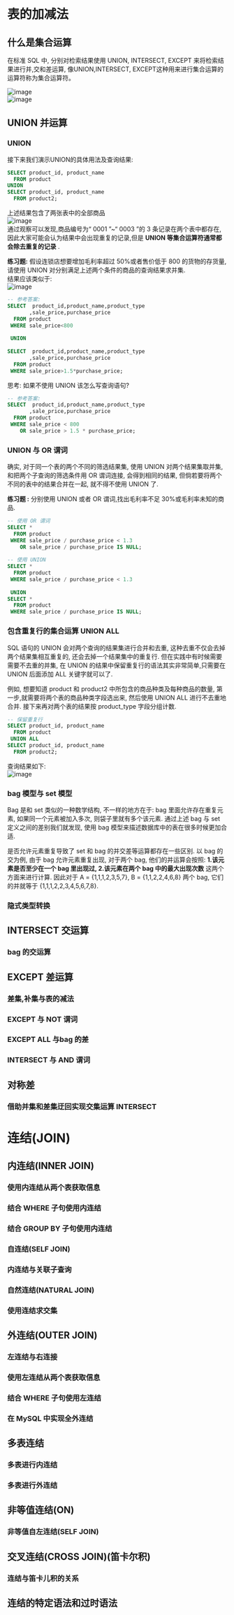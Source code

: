 # 表的加减法
## 什么是集合运算
在标准 SQL 中, 分别对检索结果使用 UNION, INTERSECT, EXCEPT 来将检索结果进行并,交和差运算, 像UNION,INTERSECT, EXCEPT这种用来进行集合运算的运算符称为集合运算符。  

![image](https://user-images.githubusercontent.com/44680953/141325898-c5349f20-957e-46b3-a89a-9ab6a70a62b8.png)  
![image](https://user-images.githubusercontent.com/44680953/141325922-da8c2768-3449-4bb1-b40e-b07cc3b6e598.png)  


## UNION 并运算
### UNION
接下来我们演示UNION的具体用法及查询结果:
```SQL
SELECT product_id, product_name
  FROM product
UNION
SELECT product_id, product_name
  FROM product2;
```
上述结果包含了两张表中的全部商品  
![image](https://user-images.githubusercontent.com/44680953/141326795-490ec166-91ca-4b31-95f1-949e0697867f.png)  
通过观察可以发现,商品编号为“ 0001 ”~“ 0003 ”的 3 条记录在两个表中都存在,因此大家可能会认为结果中会出现重复的记录,但是 **UNION 等集合运算符通常都会除去重复的记录** .

**练习题:** 
假设连锁店想要增加毛利率超过 50%或者售价低于 800 的货物的存货量, 请使用 UNION 对分别满足上述两个条件的商品的查询结果求并集.  
结果应该类似于:  
![image](https://user-images.githubusercontent.com/44680953/141327001-b709b3ae-204c-4819-8f90-d658677d4256.png)  
```SQL
-- 参考答案:
SELECT  product_id,product_name,product_type
       ,sale_price,purchase_price
  FROM product 
 WHERE sale_price<800
  
 UNION
 
SELECT  product_id,product_name,product_type
       ,sale_price,purchase_price
  FROM product 
 WHERE sale_price>1.5*purchase_price;
```
思考: 如果不使用 UNION 该怎么写查询语句?
```SQL
-- 参考答案:
SELECT  product_id,product_name,product_type
       ,sale_price,purchase_price
  FROM product 
 WHERE sale_price < 800 
    OR sale_price > 1.5 * purchase_price;
```


### UNION 与 OR 谓词
确实, 对于同一个表的两个不同的筛选结果集, 使用 UNION 对两个结果集取并集, 和把两个子查询的筛选条件用 OR 谓词连接, 会得到相同的结果, 但倘若要将两个不同的表中的结果合并在一起, 就不得不使用 UNION 了.    

**练习题 :**
分别使用 UNION 或者 OR 谓词,找出毛利率不足 30%或毛利率未知的商品.  
```SQL
-- 使用 OR 谓词
SELECT * 
  FROM product 
 WHERE sale_price / purchase_price < 1.3 
    OR sale_price / purchase_price IS NULL;
    
-- 使用 UNION
SELECT * 
  FROM product 
 WHERE sale_price / purchase_price < 1.3
 
 UNION
SELECT * 
  FROM product 
 WHERE sale_price / purchase_price IS NULL;
```

### 包含重复行的集合运算 UNION ALL
SQL 语句的 UNION 会对两个查询的结果集进行合并和去重, 这种去重不仅会去掉两个结果集相互重复的, 还会去掉一个结果集中的重复行. 但在实践中有时候需要需要不去重的并集, 在 UNION 的结果中保留重复行的语法其实非常简单,只需要在 UNION 后面添加 ALL 关键字就可以了.  

例如, 想要知道 product 和 product2 中所包含的商品种类及每种商品的数量, 第一步,就需要将两个表的商品种类字段选出来, 然后使用 UNION ALL 进行不去重地合并. 接下来再对两个表的结果按 product_type 字段分组计数.  
```SQL
-- 保留重复行
SELECT product_id, product_name
  FROM product
 UNION ALL
SELECT product_id, product_name
  FROM product2;
```
查询结果如下:  
![image](https://user-images.githubusercontent.com/44680953/141327650-cae83346-a9c4-4993-b307-b0074c858ef6.png)


### bag 模型与 set 模型
Bag 是和 set 类似的一种数学结构, 不一样的地方在于: bag 里面允许存在重复元素, 如果同一个元素被加入多次, 则袋子里就有多个该元素.
通过上述 bag 与 set 定义之间的差别我们就发现, 使用 bag 模型来描述数据库中的表在很多时候更加合适.  

是否允许元素重复导致了 set 和 bag 的并交差等运算都存在一些区别. 以 bag 的交为例, 由于 bag 允许元素重复出现, 对于两个 bag, 他们的并运算会按照: **1.该元素是否至少在一个 bag 里出现过, 2.该元素在两个 bag 中的最大出现次数** 这两个方面来进行计算. 因此对于 A = {1,1,1,2,3,5,7}, B = {1,1,2,2,4,6,8} 两个 bag, 它们的并就等于 {1,1,1,2,2,3,4,5,6,7,8}.


### 隐式类型转换



## INTERSECT 交运算
### bag 的交运算

## EXCEPT 差运算
### 差集,补集与表的减法
### EXCEPT 与 NOT 谓词
### EXCEPT ALL 与bag 的差
### INTERSECT 与 AND 谓词

## 对称差
### 借助并集和差集迂回实现交集运算 INTERSECT

# 连结(JOIN)

## 内连结(INNER JOIN)
### 使用内连结从两个表获取信息
### 结合 WHERE 子句使用内连结
### 结合 GROUP BY 子句使用内连结
### 自连结(SELF JOIN)
### 内连结与关联子查询
### 自然连结(NATURAL JOIN)
### 使用连结求交集

## 外连结(OUTER JOIN)
### 左连结与右连接
### 使用左连结从两个表获取信息
### 结合 WHERE 子句使用左连结
### 在 MySQL 中实现全外连结

## 多表连结
### 多表进行内连结
### 多表进行外连结

## 非等值连结(ON)
### 非等值自左连结(SELF JOIN)

## 交叉连结(CROSS JOIN)(笛卡尔积)
### 连结与笛卡儿积的关系

## 连结的特定语法和过时语法


